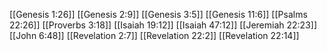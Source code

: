 [[Genesis 1:26]]
[[Genesis 2:9]]
[[Genesis 3:5]]
[[Genesis 11:6]]
[[Psalms 22:26]]
[[Proverbs 3:18]]
[[Isaiah 19:12]]
[[Isaiah 47:12]]
[[Jeremiah 22:23]]
[[John 6:48]]
[[Revelation 2:7]]
[[Revelation 22:2]]
[[Revelation 22:14]]
